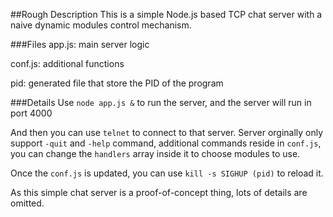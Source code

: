 ##Rough Description
This is a simple Node.js based TCP chat server with a naive dynamic modules
control mechanism.

###Files
app.js: main server logic

conf.js: additional functions

pid: generated file that store the PID of the program

###Details
Use `node app.js &` to run the server, and the server will run in port 4000

And then you can use `telnet` to connect to that server.
Server orginally only support `-quit` and `-help` command,
additional commands reside in `conf.js`, you can change the `handlers` array
inside it to choose modules to use.

Once the `conf.js` is updated, you can use `kill -s SIGHUP (pid)` to reload it.

As this simple chat server is a proof-of-concept thing, lots of details are omitted.
